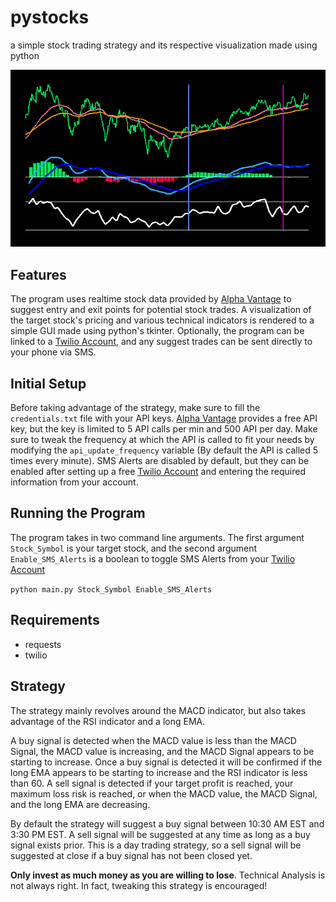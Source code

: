 # pystocks
a simple stock trading strategy and its respective visualization made using python

![Image of Program](https://github.com/thismarvin/pystocks/blob/master/Preview.png)

## Features
The program uses realtime stock data provided by [Alpha Vantage](https://www.alphavantage.co/) to suggest entry and exit points for potential stock trades. A visualization of the target stock's pricing and various technical indicators is rendered to a simple GUI made using python's tkinter. Optionally, the program can be linked to a [Twilio Account](https://www.twilio.com/), and any suggest trades can be sent directly to your phone via SMS.

## Initial Setup
Before taking advantage of the strategy, make sure to fill the `credentials.txt` file with your API keys. [Alpha Vantage](https://www.alphavantage.co/) provides a free API key, but the key is limited to 5 API calls per min and 500 API per day. Make sure to tweak the frequency at which the API is called to fit your needs by modifying the `api_update_frequency` variable (By default the API is called 5 times every minute). SMS Alerts are disabled by default, but they can be enabled after setting up a free [Twilio Account](https://www.twilio.com/) and entering the required information from your account.

## Running the Program
The program takes in two command line arguments. The first argument `Stock_Symbol` is your target stock, and the second argument `Enable_SMS_Alerts` is a boolean to toggle SMS Alerts from your [Twilio Account](https://www.twilio.com/)

`python main.py Stock_Symbol Enable_SMS_Alerts`

## Requirements
- requests
- twilio

## Strategy
The strategy mainly revolves around the MACD indicator, but also takes advantage of the RSI indicator and a long EMA. 

A buy signal is detected when the MACD value is less than the MACD Signal, the MACD value is increasing, and the MACD Signal appears to be starting to increase. Once a buy signal is detected it will be confirmed if the long EMA appears to be starting to increase and the RSI indicator is less than 60. A sell signal is detected if your target profit is reached, your maximum loss risk is reached, or when the MACD value, the MACD Signal, and the long EMA are decreasing. 

By default the strategy will suggest a buy signal between 10:30 AM EST and 3:30 PM EST. A sell signal will be suggested at any time as long as a buy signal exists prior. This is a day trading strategy, so a sell signal will be suggested at close if a buy signal has not been closed yet.

**Only invest as much money as you are willing to lose**. Technical Analysis is not always right. In fact, tweaking this strategy is encouraged!